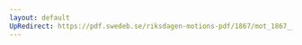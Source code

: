 ```yaml
---
layout: default
UpRedirect: https://pdf.swedeb.se/riksdagen-motions-pdf/1867/mot_1867__ak__00097/mot_1867__ak__00097_001.pdf
---
```

